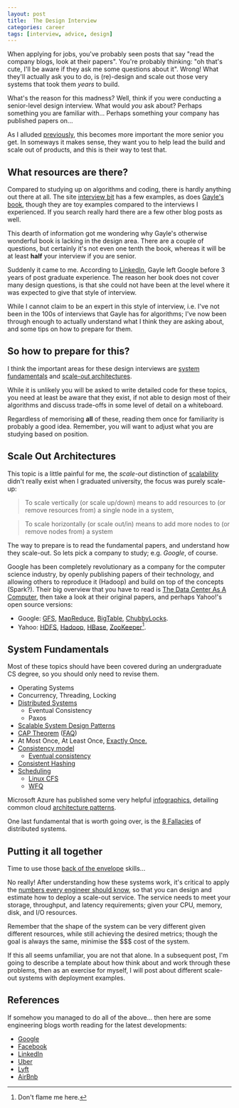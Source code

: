 ```yaml
---
layout: post
title:  The Design Interview
categories: career
tags: [interview, advice, design]
---
```


When applying for jobs, you've probably seen posts that say "read the
company blogs, look at their papers". You're probably thinking: "oh
that's cute, I'll be aware if they ask me some questions about
it". Wrong!  What they'll actually ask you to do, is (re)-design and
scale out those very systems that took them *years* to build.

What's the reason for this madness? Well, think if you were conducting
a senior-level design interview. What would *you* ask about? Perhaps
something you are familiar with... Perhaps something your company has
published papers on...

As I alluded
[previously](/2016/12/03/1-getting-that-tech-job.html#your-situation),
this becomes more important the more senior you get. In someways it
makes sense, they want you to help lead the build and scale out of
products, and this is their way to test that.

## What resources are there?

Compared to studying up on algorithms and coding, there is hardly
anything out there at all. The site [interview bit][] has a few
examples, as does [Gayle's book][ctci], though they are toy examples
compared to the interviews I experienced. If you search really hard
there are a few other blog posts as well.

[interview bit]: https://www.interviewbit.com
[ctci]: http://www.crackingthecodinginterview.com/

This dearth of information got me wondering why Gayle's otherwise
wonderful book is lacking in the design area. There are a couple of
questions, but certainly it's not even one tenth the book, whereas it
will be at least **half** your interview if you are senior.

Suddenly it came to me. According to [LinkedIn][gayle-linkedin], Gayle
left Google before 3 years of post graduate experience. The reason her
book does not cover many design questions, is that she could not have
been at the level where it was expected to give that style of
interview.

[gayle-linkedin]: https://www.linkedin.com/in/gaylemcd/

While I cannot claim to be an expert in this style of interview,
i.e. I've not been in the 100s of interviews that Gayle has for
algorithms; I've now been through enough to actually understand what I
think they are asking about, and some tips on how to prepare for them.

## So how to prepare for this?

I think the important areas for these design interviews
are [system fundamentals](#system-fundamentals)
and [scale-out architectures](#scale-out-architectures).

While it is unlikely you will be asked to write detailed code for
these topics, you need at least be aware that they exist, if not able
to design most of their algorithms and discuss trade-offs in some
level of detail on a whiteboard.

Regardless of memorising **all** of these, reading them once for
familiarity is probably a good idea. Remember, you will want to adjust
what you are studying based on position.

## Scale Out Architectures

This topic is a little painful for me, the *scale-out* distinction
of [scalability][] didn't really exist when I graduated university,
the focus was purely scale-up:

[scalability]: https://en.wikipedia.org/wiki/Scalability

> To scale vertically (or scale up/down) means to add resources to (or
> remove resources from) a single node in a system,

> To scale horizontally (or scale out/in) means to add more nodes to
> (or remove nodes from) a system

The way to prepare is to read the fundamental papers, and understand
how they scale-out. So lets pick a company to study; e.g. *Google*, of
course.

Google has been completely revolutionary as a company for the computer
science industry, by openly publishing papers of their technology, and
allowing others to reproduce it (Hadoop) and build on top of the
concepts (Spark?). Their big overview that you have to read
is [The Data Center As A Computer][], then take a look at their
original papers, and perhaps Yahoo!'s open source versions:

[The Data Center As A Computer]: https://research.google.com/pubs/pub35290.html

* Google: [GFS], [MapReduce], [BigTable], [ChubbyLocks].
* Yahoo: [HDFS], [Hadoop], [HBase], [ZooKeeper][][^1].

[^1]: Don't flame me here.

[GFS]: https://research.google.com/archive/gfs-sosp2003.pdf
[MapReduce]: https://research.google.com/archive/mapreduce-osdi04.pdf
[BigTable]: https://research.google.com/archive/bigtable-osdi06.pdf
[ChubbyLocks]: https://research.google.com/archive/chubby-osdi06.pdf

[HDFS]: https://en.wikipedia.org/wiki/Apache_Hadoop#Hadoop_distributed_file_system
[Hadoop]: https://en.wikipedia.org/wiki/Apache_Hadoop
[HBase]: https://en.wikipedia.org/wiki/Apache_HBase
[ZooKeeper]: https://en.wikipedia.org/wiki/Apache_ZooKeeper

## System Fundamentals

Most of these topics should have been covered during an undergraduate
CS degree, so you should only need to revise them.

 * Operating Systems
 * Concurrency, Threading, Locking
 * [Distributed Systems](https://en.wikipedia.org/wiki/Distributed_computing)
   * Eventual Consistency
   * Paxos
 * [Scalable System Design Patterns](https://horicky.blogspot.com/2010/10/scalable-system-design-patterns.html)
 * [CAP Theorem](https://en.wikipedia.org/wiki/CAP_theorem) ([FAQ](https://github.com/henryr/cap-faq))
 * At Most Once, At Least Once, [Exactly Once.](http://bravenewgeek.com/you-cannot-have-exactly-once-delivery/)
 * [Consistency model](https://en.wikipedia.org/wiki/Consistency_model)
   * [Eventual consistency](https://en.wikipedia.org/wiki/Eventual_consistency)
 * [Consistent Hashing](http://www.tom-e-white.com/2007/11/consistent-hashing.html)
 * [Scheduling](https://en.wikipedia.org/wiki/Scheduling_(computing))
   * [Linux CFS](https://en.wikipedia.org/wiki/Completely_Fair_Scheduler)
   * [WFQ](https://en.wikipedia.org/wiki/Weighted_fair_queueing)

Microsoft Azure has published some very
helpful [infographics][msft-infog], detailing common
cloud [architecture patterns][msft-patterns].

[msft-infog]: https://azure.microsoft.com/en-us/resources/infographics/cloud-design-patterns/
[msft-patterns]: https://docs.microsoft.com/en-us/azure/architecture/patterns/

One last fundamental that is worth going over, is
the [8 Fallacies][] of distributed systems.

[8 Fallacies]: https://en.wikipedia.org/wiki/Fallacies_of_distributed_computing

## Putting it all together

Time to use those [back of the envelope](/2016/12/03/3-envelope.html)
skills...

No really! After understanding how these systems work, it's critical
to apply the [numbers every engineer should know][numbers], so that
you can design and estimate how to deploy a scale-out service. The
service needs to meet your storage, throughput, and latency
requirements; given your CPU, memory, disk, and I/O resources.

[numbers]: https://gist.github.com/jboner/2841832

Remember that the shape of the system can be very different given
different resources, while still achieving the desired metrics; though
the goal is always the same, minimise the $$$ cost of the system.

If this all seems unfamiliar, you are not that alone. In a subsequent
post, I'm going to describe a template about how think about and work
through these problems, then as an exercise for myself, I will post
about different scale-out systems with deployment examples.

## References

If somehow you managed to do all of the above... then here are some
engineering blogs worth reading for the latest developments:

* [Google](https://research.google.com/)
* [Facebook](https://research.facebook.com/publications/systems/)
* [LinkedIn](https://engineering.linkedin.com/blog)
* [Uber](https://eng.uber.com/)
* [Lyft](https://eng.lyft.com/)
* [AirBnb](http://nerds.airbnb.com/)
